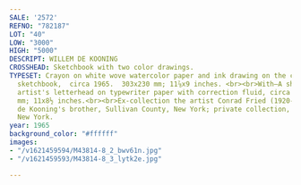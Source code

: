 ```yaml
---
SALE: '2572'
REFNO: "782187"
LOT: "40"
LOW: "3000"
HIGH: "5000"
DESCRIPT: WILLEM DE KOONING
CROSSHEAD: Sketchbook with two color drawings.
TYPESET: Crayon on white wove watercolor paper and ink drawing on the cover of the
  sketchbook,  circa 1965.  303x230 mm; 11⅞x9 inches. <br><br>With—A sheet of the
  artist's letterhead on typewriter paper with correction fluid, circa 1965.  280x215
  mm; 11x8½ inches.<br><br>Ex-collection the artist Conrad Fried (1920-2009), Elaine
  de Kooning's brother, Sullivan County, New York; private collection, Sullivan County,
  New York.
year: 1965
background_color: "#ffffff"
images:
- "/v1621459594/M43814-8_2_bwv61n.jpg"
- "/v1621459593/M43814-8_3_lytk2e.jpg"

---
```

